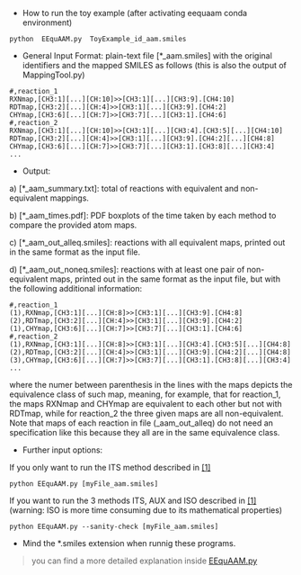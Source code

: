 - How to run the toy example (after activating eequaam conda environment)<br/>

```
python  EEquAAM.py  ToyExample_id_aam.smiles
```

- General Input Format: plain-text file [*_aam.smiles] with the original identifiers and the mapped SMILES as follows (this is also the output of MappingTool.py)<br/>

```
#,reaction_1
RXNmap,[CH3:1][...][CH:10]>>[CH3:1][...][CH3:9].[CH4:10]
RDTmap,[CH3:2][...][CH:4]>>[CH3:1][...][CH3:9].[CH4:2]
CHYmap,[CH3:6][...][CH:7]>>[CH3:7][...][CH3:1].[CH4:6]
#,reaction_2
RXNmap,[CH3:1][...][CH:10]>>[CH3:1][...][CH3:4].[CH3:5][...][CH4:10]
RDTmap,[CH3:2][...][CH:4]>>[CH3:1][...][CH3:9].[CH4:2][...][CH4:8]
CHYmap,[CH3:6][...][CH:7]>>[CH3:7][...][CH3:1].[CH3:8][...][CH3:4]
...
```

- Output:<br/>

a) [*_aam_summary.txt]: total of reactions with equivalent and non-equivalent mappings.<br/>

b) [*_aam_times.pdf]: PDF boxplots of the time taken by each method to compare the provided atom maps.<br/>

c) [*_aam_out_alleq.smiles]: reactions with all equivalent maps, printed out in the same format as the input file.<br/>

d) [*_aam_out_noneq.smiles]: reactions with at least one pair of non-equivalent maps, printed out in the same format as the input file, but with the following additional information:<br/>

```
#,reaction_1
(1),RXNmap,[CH3:1][...][CH:8]>>[CH3:1][...][CH3:9].[CH4:8]
(2),RDTmap,[CH3:2][...][CH:4]>>[CH3:1][...][CH3:9].[CH4:2]
(1),CHYmap,[CH3:6][...][CH:7]>>[CH3:7][...][CH3:1].[CH4:6]
#,reaction_2
(1),RXNmap,[CH3:1][...][CH:8]>>[CH3:1][...][CH3:4].[CH3:5][...][CH4:8]
(2),RDTmap,[CH3:2][...][CH:4]>>[CH3:1][...][CH3:9].[CH4:2][...][CH4:8]
(3),CHYmap,[CH3:6][...][CH:7]>>[CH3:7][...][CH3:1].[CH3:8][...][CH3:4]
...
```

where the numer between parenthesis in the lines with the maps depicts the equivalence class of such map, meaning, for example, that for reaction_1, the maps RXNmap and CHYmap are equivalent to each other but not with RDTmap, while for reaction_2 the three given maps are all non-equivalent. Note that maps of each reaction in file (_aam_out_alleq) do not need an specification like this because they all are in the same equivalence class.<br/>

- Further input options:

If you only want to run the ITS method described in <a href="https://match.pmf.kg.ac.rs/issues/m90n1/m90n1_75-102.html">[1]</a>
```
python EEquAAM.py [myFile_aam.smiles]
```

If you want to run the 3 methods ITS, AUX and ISO described in <a href="https://match.pmf.kg.ac.rs/issues/m90n1/m90n1_75-102.html">[1]</a><br/>
(warning: ISO is more time consuming due to its mathematical properties)<br/>

```
python EEquAAM.py --sanity-check [myFile_aam.smiles]
```

- Mind the *.smiles extension when runnig these programs.<br/>


> you can find a more detailed explanation inside <a href="./EEquAAM.py">EEquAAM.py</a>
